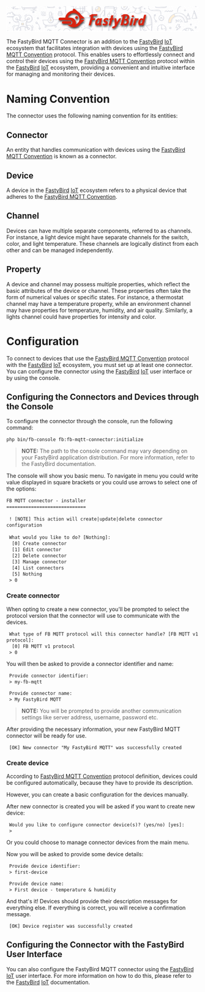 <p align="center">
	<img src="https://github.com/fastybird/.github/blob/main/assets/repo_title.png?raw=true" alt="FastyBird"/>
</p>

The FastyBird MQTT Connector is an addition to the [FastyBird](https://www.fastybird.com) [IoT](https://en.wikipedia.org/wiki/Internet_of_things)
ecosystem that facilitates integration with devices using the [FastyBird MQTT Convention](https://github.com/FastyBird/mqtt-convention) protocol.
This enables users to effortlessly connect and control their devices using the [FastyBird MQTT Convention](https://github.com/FastyBird/mqtt-convention)
protocol within the [FastyBird](https://www.fastybird.com) [IoT](https://en.wikipedia.org/wiki/Internet_of_things) ecosystem,
providing a convenient and intuitive interface for managing and monitoring their devices.

# Naming Convention

The connector uses the following naming convention for its entities:

## Connector

An entity that handles communication with devices using the [FastyBird MQTT Convention](https://github.com/FastyBird/mqtt-convention) is known as a connector.

## Device

A device in the [FastyBird](https://www.fastybird.com) [IoT](https://en.wikipedia.org/wiki/Internet_of_things) ecosystem
refers to a physical device that adheres to the [FastyBird MQTT Convention](https://github.com/FastyBird/mqtt-convention).

## Channel

Devices can have multiple separate components, referred to as channels. For instance, a light device might have separate
channels for the switch, color, and light temperature. These channels are logically distinct from each other and can be managed independently.

## Property

A device and channel may possess multiple properties, which reflect the basic attributes of the device or channel.
These properties often take the form of numerical values or specific states. For instance, a thermostat channel may have
a temperature property, while an environment channel may have properties for temperature, humidity, and air quality.
Similarly, a lights channel could have properties for intensity and color.

# Configuration

To connect to devices that use the [FastyBird MQTT Convention](https://github.com/FastyBird/mqtt-convention) protocol
with the [FastyBird](https://www.fastybird.com) [IoT](https://en.wikipedia.org/wiki/Internet_of_things) ecosystem,
you must set up at least one connector. You can configure the connector using the [FastyBird](https://www.fastybird.com) [IoT](https://en.wikipedia.org/wiki/Internet_of_things) user interface or by using the console.

## Configuring the Connectors and Devices through the Console

To configure the connector through the console, run the following command:

```shell
php bin/fb-console fb:fb-mqtt-connector:initialize
```

> **NOTE:**
The path to the console command may vary depending on your FastyBird application distribution. For more information, refer to the FastyBird documentation.

The console will show you basic menu. To navigate in menu you could write value displayed in square brackets or you
could use arrows to select one of the options:

```shell
FB MQTT connector - installer
=============================

 ! [NOTE] This action will create|update|delete connector configuration                                                 

 What would you like to do? [Nothing]:
  [0] Create connector
  [1] Edit connector
  [2] Delete connector
  [3] Manage connector
  [4] List connectors
  [5] Nothing
 > 0
```

### Create connector

When opting to create a new connector, you'll be prompted to select the protocol version that the connector will use to
communicate with the devices.

```shell
 What type of FB MQTT protocol will this connector handle? [FB MQTT v1 protocol]:
  [0] FB MQTT v1 protocol
 > 0
```

You will then be asked to provide a connector identifier and name:

```shell
 Provide connector identifier:
 > my-fb-mqtt
```

```shell
 Provide connector name:
 > My FastyBird MQTT
```

> **NOTE:**
You will be prompted to provide another communication settings like server address, username, password etc.

After providing the necessary information, your new FastyBird MQTT connector will be ready for use.

```shell
 [OK] New connector "My FastyBird MQTT" was successfully created                                                                
```

### Create device

According to [FastyBird MQTT Convention](https://github.com/FastyBird/mqtt-convention) protocol definition, devices
could be configured automatically, because they have to provide its description.

However, you can create a basic configuration for the devices manually.

After new connector is created you will be asked if you want to create new device:

```shell
 Would you like to configure connector device(s)? (yes/no) [yes]:
 > 
```

Or you could choose to manage connector devices from the main menu.

Now you will be asked to provide some device details:

```shell
 Provide device identifier:
 > first-device
```

```shell
 Provide device name:
 > First device - temperature & humidity
```

And that's it! Devices should provide their description messages for everything else. If everything is correct,
you will receive a confirmation message.

```shell
 [OK] Device register was successfully created
```

## Configuring the Connector with the FastyBird User Interface

You can also configure the FastyBird MQTT connector using the [FastyBird](https://www.fastybird.com)
[IoT](https://en.wikipedia.org/wiki/Internet_of_things) user interface. For more information on how to do this, please refer
to the [FastyBird](https://www.fastybird.com) [IoT](https://en.wikipedia.org/wiki/Internet_of_things) documentation.

